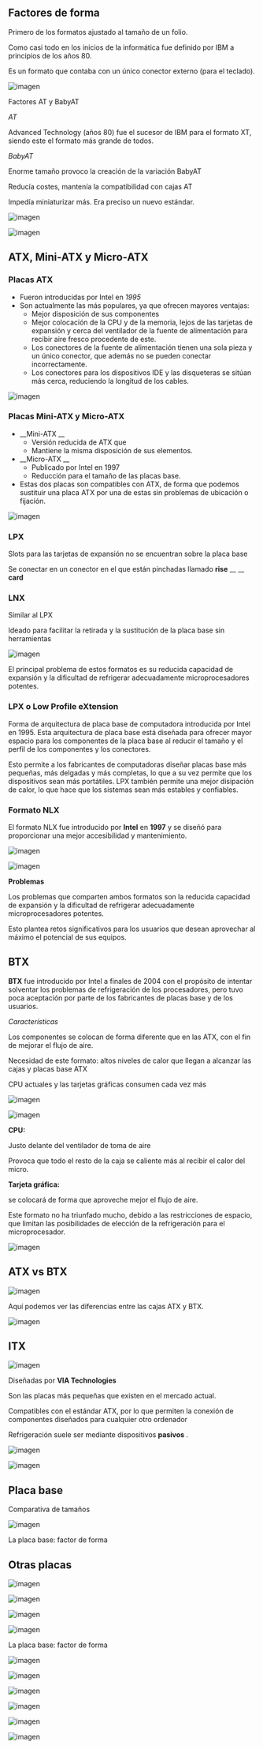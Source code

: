 
## Factores de forma

Primero de los formatos ajustado al tamaño de un folio\.

Como casi todo en los inicios de la informática fue definido por IBM a principios de los años 80\.

Es un formato que contaba con un único conector externo \(para el teclado\)\.

![imagen](img/U21_-_El_factor_de_forma8.jpg)

Factores AT y BabyAT

_AT_

Advanced Technology \(años 80\) fue el sucesor de IBM para el formato XT, siendo este el formato más grande de todos.

_BabyAT_

Enorme tamaño provoco la creación de la variación BabyAT

Reducía costes, mantenía la compatibilidad con cajas AT

Impedía miniaturizar más\. Era preciso un nuevo estándar\.

![imagen](img/U21_-_El_factor_de_forma9.png)

![imagen](img/U21_-_El_factor_de_forma10.png)

## ATX, Mini\-ATX y Micro\-ATX

### Placas ATX

* Fueron introducidas por Intel en  _1995_
* Son actualmente las más populares, ya que ofrecen mayores ventajas:
  * Mejor disposición de sus componentes
  * Mejor colocación de la CPU y de la memoria, lejos de las tarjetas de expansión y cerca del ventilador de la fuente de alimentación para recibir aire fresco procedente de este\.
  * Los conectores de la fuente de alimentación tienen una sola pieza y un único conector, que además no se pueden conectar incorrectamente\.
  * Los conectores para los dispositivos IDE y las disqueteras se sitúan más cerca, reduciendo la longitud de los cables\.



![imagen](img/U21_-_El_factor_de_forma11.png)



### Placas Mini\-ATX y Micro\-ATX

* __Mini\-ATX __
  * Versión reducida de ATX que
  * Mantiene la misma disposición de sus elementos\.
* __Micro\-ATX __
  * Publicado por Intel en 1997
  * Reducción para el tamaño de las placas base\.
* Estas dos placas son compatibles con ATX, de forma que podemos sustituir una placa ATX por una de estas sin problemas de ubicación o fijación\.

![imagen](img/U21_-_El_factor_de_forma12.jpg)

### LPX

Slots para las tarjetas de expansión no se encuentran sobre la placa base

Se conectar en un conector en el que están pinchadas llamado  __rise__  __ __  __card__

### LNX

Similar al LPX

Ideado para facilitar la retirada y la sustitución de la placa base sin herramientas

![imagen](img/U21_-_El_factor_de_forma13.jpg)

El principal problema de estos formatos es su reducida capacidad de expansión y la dificultad de refrigerar adecuadamente microprocesadores potentes\.

### LPX o Low Profile eXtension

Forma de arquitectura de placa base de computadora introducida por Intel en 1995. Esta arquitectura de placa base está diseñada para ofrecer mayor espacio para los componentes de la placa base al reducir el tamaño y el perfil de los componentes y los conectores.

Esto permite a los fabricantes de computadoras diseñar placas base más pequeñas, más delgadas y más completas, lo que a su vez permite que los dispositivos sean más portátiles. LPX también permite una mejor disipación de calor, lo que hace que los sistemas sean más estables y confiables.

### Formato NLX

El formato NLX fue introducido por **Intel** en **1997** y se diseñó para proporcionar una mejor accesibilidad y mantenimiento.

![imagen](img/U21_-_El_factor_de_forma14.jpg)

![imagen](img/U21_-_El_factor_de_forma15.jpg)

**Problemas**

Los problemas que comparten ambos formatos son la reducida capacidad de expansión y la dificultad de refrigerar adecuadamente microprocesadores potentes.

Esto plantea retos significativos para los usuarios que desean aprovechar al máximo el potencial de sus equipos.

## BTX

**BTX** fue introducido por Intel a finales de 2004 con el propósito de intentar solventar los problemas de refrigeración de los procesadores, pero tuvo poca aceptación por parte de los fabricantes de placas base y de los usuarios.

_Características_

Los componentes se colocan de forma diferente que en las ATX, con el fin de mejorar el flujo de aire\.

Necesidad de este formato: altos niveles de calor que llegan a alcanzar las cajas y placas base ATX

CPU actuales y las tarjetas gráficas consumen cada vez más

![imagen](img/U21_-_El_factor_de_forma16.png)

![imagen](img/U21_-_El_factor_de_forma17.png)

__CPU:__

Justo delante del ventilador de toma de aire

Provoca que todo el resto de la caja se caliente más al recibir el calor del micro\.

__Tarjeta gráfica:__

se colocará de forma que aproveche mejor el flujo de aire\.

Este formato no ha triunfado mucho, debido a las restricciones de espacio, que limitan las posibilidades de elección de la refrigeración para el microprocesador\.

![imagen](img/U21_-_El_factor_de_forma18.png)

## ATX vs BTX

![imagen](img/U21_-_El_factor_de_forma19.png)

Aquí podemos ver las diferencias entre las cajas ATX y BTX.

![imagen](img/U21_-_El_factor_de_forma20.png)

## ITX

![imagen](img/U21_-_El_factor_de_forma21.png)

Diseñadas por  __VIA Technologies__

Son las placas más pequeñas que existen en el mercado actual\.

Compatibles con el estándar ATX, por lo que permiten la conexión de componentes diseñados para cualquier otro ordenador

Refrigeración suele ser mediante dispositivos  __pasivos__ \.

![imagen](img/U21_-_El_factor_de_forma22.jpg)

![imagen](img/U21_-_El_factor_de_forma23.jpg)

## Placa base

Comparativa de tamaños

![imagen](img/U21_-_El_factor_de_forma24.png)

La placa base: factor de forma

## Otras placas

![imagen](img/U21_-_El_factor_de_forma25.png)

![imagen](img/U21_-_El_factor_de_forma26.png)

![imagen](img/U21_-_El_factor_de_forma27.png)

![imagen](img/U21_-_El_factor_de_forma28.png)

La placa base: factor de forma

![imagen](img/U21_-_El_factor_de_forma29.png)

![imagen](img/U21_-_El_factor_de_forma30.png)

![imagen](img/U21_-_El_factor_de_forma31.png)

![imagen](img/U21_-_El_factor_de_forma32.png)

![imagen](img/U21_-_El_factor_de_forma33.jpg)

![imagen](img/U21_-_El_factor_de_forma34.jpg)

